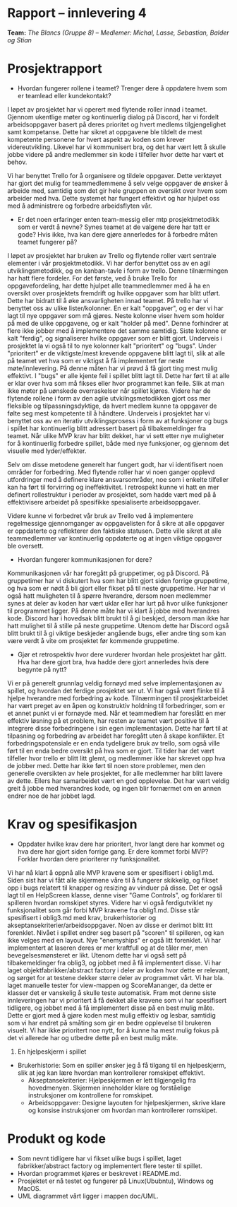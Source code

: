 # Rapport – innlevering 4
**Team:** *The Blancs (Gruppe 8)* – *Medlemer: Michal, Lasse, Sebastian, Balder og Stian*

# Prosjektrapport
- Hvordan fungerer rollene i teamet? Trenger dere å oppdatere hvem som er teamlead eller kundekontakt?

I løpet av prosjektet har vi operert med flytende roller innad i teamet. Gjennom ukentlige møter og kontinuerlig dialog på Discord, har vi fordelt arbeidsoppgaver basert på deres prioritet og hvert medlems tilgjengelighet samt kompetanse. Dette har sikret at oppgavene ble tildelt de mest kompetente personene for hvert aspekt av koden som krever videreutvikling. Likevel har vi kommunisert bra, og det har vært lett å skulle jobbe videre på andre medlemmer sin kode i tilfeller hvor dette har vært et behov. 

Vi har benyttet Trello for å organisere og tildele oppgaver. Dette verktøyet har gjort det mulig for teammedlemmene å selv velge oppgaver de ønsker å arbeide med, samtidig som det gir hele gruppen en oversikt over hvem som arbeider med hva. Dette systemet har fungert effektivt og har hjulpet oss med å administrere og forbedre arbeidsflyten vår. 

- Er det noen erfaringer enten team-messig eller mtp prosjektmetodikk som er verdt å nevne? Synes teamet at de valgene dere har tatt er gode? Hvis ikke, hva kan dere gjøre annerledes for å forbedre måten teamet fungerer på?

I løpet av prosjektet har bruken av Trello og flytende roller vært sentrale elementer i vår prosjektmetodikk. Vi har derfor benyttet oss av en agil utviklingsmetodikk, og en kanban-tavle i form av trello. Denne tilnærmingen har hatt flere fordeler. 
For det første, ved å bruke Trello for oppgavefordeling, har dette hjulpet alle teammedlemmer med å ha en oversikt over prosjektets fremdrift og hvilke oppgaver som har blitt utført. Dette har bidratt til å øke ansvarligheten innad teamet. På trello har vi benyttet oss av ulike lister/kolonner. En er kalt "oppgaver", og er der vi har lagt til nye oppgaver som må gjøres. Neste kolonne viser hvem som holder på med de ulike oppgavene, og er kalt "holder på med". Denne forhindrer at flere ikke jobber med å implementere det samme samtidig. Siste kolonne er kalt "ferdig", og signaliserer hvilke oppgaver som er blitt gjort. Underveis i prosjektet la vi også til to nye kolonner kalt "prioritert" og "bugs". Under "prioritert" er de viktigste/mest krevende oppgavene blitt lagt til, slik at alle på teamet vet hva som er viktigst å få implementert før neste møte/innlevering. På denne måten har vi prøvd å få gjort ting mest mulig effektivt. I "bugs" er alle kjente feil i spillet blitt lagt til. Dette har ført til at alle er klar over hva som må fikses eller hvor programmet kan feile. Slik at man ikke møter på uønskede overraskelser når spillet kjøres. 
Videre har de flytende rollene i form av den agile utvkilngsmetodikken gjort oss mer fleksible og tilpassningsdyktige, da hvert medlem kunne ta oppgaver de følte seg mest kompetente til å håndtere. Underveis i prosjektet har vi benyttet oss av en iterativ utviklingsprosess i form av at funksjoner og bugs i spillet har kontinuerlig blitt adressert basert på tilbakemeldinger fra teamet. Når ulike MVP krav har blitt dekket, har vi sett etter nye muligheter for å kontinuerlig forbedre spillet, både med nye funksjoner, og gjennom det visuelle med lyder/effekter. 

Selv om disse metodene generelt har fungert godt, har vi identifisert noen områder for forbedring. Med flytende roller har vi noen ganger opplevd utfordringer med å definere klare ansvarsområder, noe som i enkelte tilfeller kan ha ført til forvirring og ineffektivitet. I retrospekt kunne vi hatt en mer definert rollestruktur i perioder av prosjektet, som hadde vært med på å effektivisere arbeidet på spesifikke spesialiserte arbeidsoppgaver. 

Videre kunne vi forbedret vår bruk av Trello ved å implementere regelmessige gjennomganger av oppgavelisten for å sikre at alle oppgaver er oppdaterte og reflekterer den faktiske statusen. Dette ville sikret at alle teammedlemmer var kontinuerlig oppdaterte og at ingen viktige oppgaver ble oversett.

- Hvordan fungerer kommunikasjonen for dere?

Kommunikasjonen vår har foregått på gruppetimer, og på Discord. 
På gruppetimer har vi diskutert hva som har blitt gjort siden forrige gruppetime, og hva som er nødt å bli gjort eller fikset på til neste gruppetime. Her har vi også hatt muligheten til å spørre hverandre, dersom noen medlemmer synes at deler av koden har vært uklar eller har lurt på hvor ulike funksjoner til programmet ligger. På denne måte har vi klart å jobbe med hverandres kode. 
Discord har i hovedsak blitt brukt til å gi beskjed, dersom man ikke har hatt mulighet til å stille på neste gruppetime. Utenom dette har Discord også blitt brukt til å gi viktige beskjeder angående bugs, eller andre ting som kan være verdt å vite om prosjektet før kommende gruppetime. 

-  Gjør et retrospektiv hvor dere vurderer hvordan hele prosjektet har gått. Hva har dere gjort bra, hva hadde dere gjort annerledes hvis dere begynte på nytt?

Vi er på generelt grunnlag veldig fornøyd med selve implementasjonen av spillet, og hvordan det ferdige prosjektet ser ut. Vi har også vært flinke til å hjelpe hverandre med forbedring av kode. Tilnærmingen til prosjektarbeidet har vært preget av en åpen og konstruktiv holdning til forbedringer, som er et annet punkt vi er fornøyde med. Når et teammedlem har foreslått en mer effektiv løsning på et problem, har resten av teamet vært positive til å integrere disse forbedringene i sin egen implementasjon. Dette har ført til at tilpasning og forbedring av arbeidet har foregått uten å skape konflikter. 
Et forbedringspotensiale er en enda tydeligere bruk av trello, som også ville ført til en enda bedre oversikt på hva som er gjort. Til tider har det vært tilfeller hvor trello er blitt litt glemt, og medlemmer ikke har skrevet opp hva de jobber med. Dette har ikke ført til noen store problemer, men den generelle oversikten av hele prosjektet, for alle medlemmer har blitt lavere av dette.
Ellers har samarbeidet vært en god opplevelse. Det har vært veldig greit å jobbe med hverandres kode, og ingen blir fornærmet om en annen endrer noe de har jobbet lagd. 

# Krav og spesifikasjon
- Oppdater hvilke krav dere har prioritert, hvor langt dere har kommet og hva dere har gjort siden forrige gang. Er dere kommet forbi MVP? Forklar hvordan dere prioriterer ny funksjonalitet.

Vi har nå klart å oppnå alle MVP kravene som er spesifisert i oblig1.md. Siden sist har vi fått alle skjermene våre til å fungerer skikkelig, og fikset opp i bugs relatert til knapper og resizing av vinduer på disse. Det er også lagt til en HelpScreen klasse, denne viser "Game Controls", og forklarer til spilleren hvordan romskipet styres. Videre har vi også ferdigutviklet ny funksjonalitet som går forbi MVP kravene fra oblig1.md. Disse står spesifisert i oblig3.md med krav, brukerhistorier og akseptansekriterier/arbeidsoppgaver. Noen av disse er derimot blitt litt forenklet. Nivået i spillet endrer seg basert på "scoren" til spilleren, og kan ikke velges med en layout. Nye "enemyships" er også litt forenklet. Vi har implementert at laseren deres er mer kraftfull og at de tåler mer, men bevegelsesmønsteret er likt. Utenom dette har vi også sett på tilbakemeldinger fra oblig3, og jobbet med å få implementert disse. Vi har laget objektfabrikker/abstract factory i deler av koden hvor dette er relevant, og sørget for at testene dekker større deler av programmet vårt. Vi har bla. laget manuelle tester for view-mappen og ScoreMananger, da dette er klasser det er vanskelig å skulle teste automatisk. 
Fram mot denne siste innleveringen har vi prioritert å få dekket alle kravene som vi har spesifisert tidligere, og jobbet med å få implementert disse på en best mulig måte. Dette er gjort med å gjøre koden mest mulig effektiv og lesbar, samtidig som vi har endret på småting som gir en bedre opplevelse til brukeren visuelt. Vi har ikke prioritert noe nytt, for å kunne ha mest mulig fokus på det vi allerede har og utbedre dette på en best mulig måte. 

1. En hjelpeskjerm i spillet
- Brukerhistorie: Som en spiller ønsker jeg å få tilgang til en hjelpeskjerm, slik at jeg kan lære hvordan man kontrollerer romskipet effektivt.
  - Akseptansekriterier: Hjelpeskjermen er lett tilgjengelig fra hovedmenyen. Skjermen inneholder klare og forståelige instruksjoner om kontrollene for romskipet.
  - Arbeidsoppgaver: Designe layouten for hjelpeskjermen, skrive klare og konsise instruksjoner om hvordan man kontrollerer romskipet. 


# Produkt og kode 
- Som nevnt tidligere har vi fikset ulike bugs i spillet, laget fabrikker/abstract factory og implementert flere tester til spillet. 
- Hvordan programmet kjøres er beskrevet i README.md.
- Prosjektet er nå testet og fungerer på Linux(Ububntu), Windows og MacOS. 
- UML diagrammet vårt ligger i mappen doc/UML.







